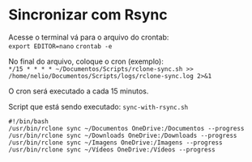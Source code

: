 # Sincronizar com Rsync
Acesse o terminal vá para o arquivo do crontab:  
`export EDITOR=nano`
`crontab -e`

No final do arquivo, coloque o cron (exemplo):  
`*/15 * * * * ~/Documentos/Scripts/rclone-sync.sh >> /home/nelio/Documentos/Scripts/logs/rclone-sync.log 2>&1`

O cron será executado a cada 15 minutos.

Script que está sendo executado: `sync-with-rsync.sh`  
```
#!/bin/bash
/usr/bin/rclone sync ~/Documentos OneDrive:/Documentos --progress
/usr/bin/rclone sync ~/Downloads OneDrive:/Downloads --progress
/usr/bin/rclone sync ~/Imagens OneDrive:/Imagens --progress
/usr/bin/rclone sync ~/Vídeos OneDrive:/Vídeos --progress
```